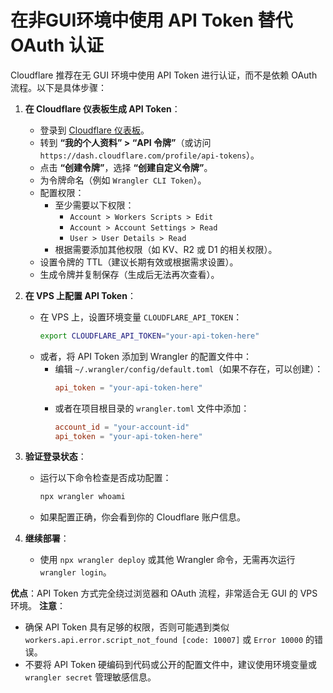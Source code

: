 # 在非GUI环境中使用 API Token 替代 OAuth 认证
Cloudflare 推荐在无 GUI 环境中使用 API Token 进行认证，而不是依赖 OAuth 流程。以下是具体步骤：

1. **在 Cloudflare 仪表板生成 API Token**：
   - 登录到 [Cloudflare 仪表板](https://dash.cloudflare.com/)。
   - 转到 **“我的个人资料” > “API 令牌”**（或访问 `https://dash.cloudflare.com/profile/api-tokens`）。
   - 点击 **“创建令牌”**，选择 **“创建自定义令牌”**。
   - 为令牌命名（例如 `Wrangler CLI Token`）。
   - 配置权限：
     - 至少需要以下权限：
       - `Account > Workers Scripts > Edit`
       - `Account > Account Settings > Read`
       - `User > User Details > Read`
     - 根据需要添加其他权限（如 KV、R2 或 D1 的相关权限）。
   - 设置令牌的 TTL（建议长期有效或根据需求设置）。
   - 生成令牌并复制保存（生成后无法再次查看）。

2. **在 VPS 上配置 API Token**：
   - 在 VPS 上，设置环境变量 `CLOUDFLARE_API_TOKEN`：
     ```bash
     export CLOUDFLARE_API_TOKEN="your-api-token-here"
     ```
   - 或者，将 API Token 添加到 Wrangler 的配置文件中：
     - 编辑 `~/.wrangler/config/default.toml`（如果不存在，可以创建）：
       ```toml
       api_token = "your-api-token-here"
       ```
     - 或者在项目根目录的 `wrangler.toml` 文件中添加：
       ```toml
       account_id = "your-account-id"
       api_token = "your-api-token-here"
       ```

3. **验证登录状态**：
   - 运行以下命令检查是否成功配置：
     ```bash
     npx wrangler whoami
     ```
   - 如果配置正确，你会看到你的 Cloudflare 账户信息。

4. **继续部署**：
   - 使用 `npx wrangler deploy` 或其他 Wrangler 命令，无需再次运行 `wrangler login`。

**优点**：API Token 方式完全绕过浏览器和 OAuth 流程，非常适合无 GUI 的 VPS 环境。
**注意**：
- 确保 API Token 具有足够的权限，否则可能遇到类似 `workers.api.error.script_not_found [code: 10007]` 或 `Error 10000` 的错误。
- 不要将 API Token 硬编码到代码或公开的配置文件中，建议使用环境变量或 `wrangler secret` 管理敏感信息。
